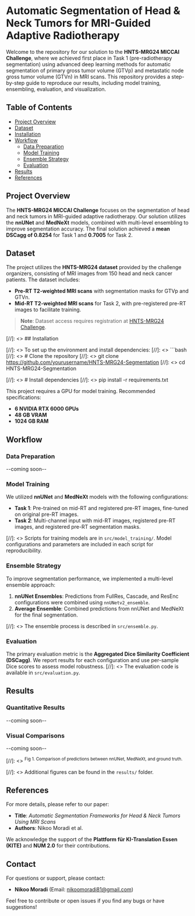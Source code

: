 # Automatic Segmentation of Head & Neck Tumors for MRI-Guided Adaptive Radiotherapy

Welcome to the repository for our solution to the **HNTS-MRG24 MICCAI Challenge**, where we achieved first place in Task 1 (pre-radiotherapy segmentation) using advanced deep learning methods for automatic segmentation of primary gross tumor volume (GTVp) and metastatic node gross tumor volume (GTVn) in MRI scans. This repository provides a step-by-step guide to reproduce our results, including model training, ensembling, evaluation, and visualization.

## Table of Contents
- [Project Overview](#project-overview)
- [Dataset](#dataset)
- [Installation](#installation)
- [Workflow](#workflow)
  - [Data Preparation](#data-preparation)
  - [Model Training](#model-training)
  - [Ensemble Strategy](#ensemble-strategy)
  - [Evaluation](#evaluation)
- [Results](#results)
- [References](#references)

## Project Overview

The **HNTS-MRG24 MICCAI Challenge** focuses on the segmentation of head and neck tumors in MRI-guided adaptive radiotherapy. Our solution utilizes the **nnUNet** and **MedNeXt** models, combined with multi-level ensembling to improve segmentation accuracy. The final solution achieved a **mean DSCagg of 0.8254** for Task 1 and **0.7005** for Task 2.

## Dataset

The project utilizes the **HNTS-MRG24 dataset** provided by the challenge organizers, consisting of MRI images from 150 head and neck cancer patients. The dataset includes:
- **Pre-RT T2-weighted MRI scans** with segmentation masks for GTVp and GTVn.
- **Mid-RT T2-weighted MRI scans** for Task 2, with pre-registered pre-RT images to facilitate training.

> **Note**: Dataset access requires registration at [HNTS-MRG24 Challenge](https://hntsmrg24.grand-challenge.org).

[//]: <> ## Installation

[//]: <> To set up the environment and install dependencies:
[//]: <> ```bash
[//]: <> # Clone the repository
[//]: <> git clone https://github.com/yourusername/HNTS-MRG24-Segmentation
[//]: <> cd HNTS-MRG24-Segmentation

[//]: <> # Install dependencies
[//]: <> pip install -r requirements.txt

This project requires a GPU for model training. Recommended specifications:

- **6 NVIDIA RTX 6000 GPUs**
- **48 GB VRAM**
- **1024 GB RAM**

## Workflow

### Data Preparation
--coming soon--
### Model Training

We utilized **nnUNet** and **MedNeXt** models with the following configurations:

- **Task 1**: Pre-trained on mid-RT and registered pre-RT images, fine-tuned on original pre-RT images.
- **Task 2**: Multi-channel input with mid-RT images, registered pre-RT images, and registered pre-RT segmentation masks.

[//]: <> Scripts for training models are in `src/model_training/`. Model configurations and parameters are included in each script for reproducibility.

### Ensemble Strategy

To improve segmentation performance, we implemented a multi-level ensemble approach:

1. **nnUNet Ensembles**: Predictions from FullRes, Cascade, and ResEnc configurations were combined using `nnUNetv2_ensemble`.
3. **Average Ensemble**: Combined predictions from nnUNet and MedNeXt for the final segmentation.

[//]: <> The ensemble process is described in `src/ensemble.py`.

### Evaluation

The primary evaluation metric is the **Aggregated Dice Similarity Coefficient (DSCagg)**. We report results for each configuration and use per-sample Dice scores to assess model robustness. 
[//]: <> The evaluation code is available in `src/evaluation.py`.

## Results

### Quantitative Results
--coming soon--

### Visual Comparisons
--coming soon--

[//]: <> <sup>Fig 1. Comparison of predictions between nnUNet, MedNeXt, and ground truth.</sup>

[//]: <> Additional figures can be found in the `results/` folder.

## References

For more details, please refer to our paper:

- **Title**: _Automatic Segmentation Frameworks for Head & Neck Tumors Using MRI Scans_
- **Authors**: Nikoo Moradi et al.

We acknowledge the support of the **Plattform für KI-Translation Essen (KITE)** and **NUM 2.0** for their contributions.

## Contact

For questions or support, please contact:

- **Nikoo Moradi** (Email: [nikoomoradi81@gmail.com](mailto:nikoomoradi81@gmail.com))

Feel free to contribute or open issues if you find any bugs or have suggestions!

